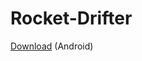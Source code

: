 # Rocket-Drifter

[Download](https://play.google.com/store/apps/details?id=com.devsoft.as) (Android)
